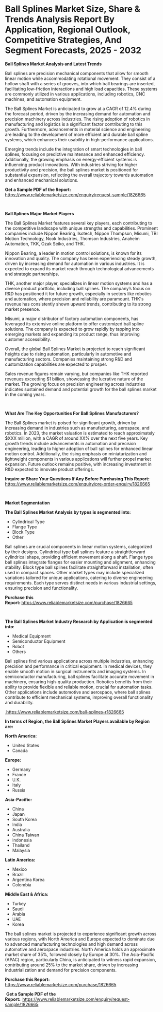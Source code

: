 <p><h1>Ball Splines Market Size, Share & Trends Analysis Report By Application, Regional Outlook, Competitive Strategies, And Segment Forecasts, 2025 - 2032</h1></p><p><strong>Ball Splines Market Analysis and Latest Trends</strong></p>
<p><p>Ball splines are precision mechanical components that allow for smooth linear motion while accommodating rotational movement. They consist of a hollow shaft with a series of grooves, into which ball bearings are inserted, facilitating low-friction interactions and high load capacities. These systems are commonly utilized in various applications, including robotics, CNC machines, and automation equipment.</p><p>The Ball Splines Market is anticipated to grow at a CAGR of 12.4% during the forecast period, driven by the increasing demand for automation and precision machinery across industries. The rising adoption of robotics in manufacturing and logistics is a significant factor contributing to this growth. Furthermore, advancements in material science and engineering are leading to the development of more efficient and durable ball spline systems, which enhances their usability in high-performance applications.</p><p>Emerging trends include the integration of smart technologies in ball splines, focusing on predictive maintenance and enhanced efficiency. Additionally, the growing emphasis on energy-efficient systems is influencing product innovations. With industries striving for higher productivity and precision, the ball splines market is positioned for substantial expansion, reflecting the overall trajectory towards automation and enhanced mechanical solutions.</p></p>
<p><strong>Get a Sample PDF of the Report:&nbsp;</strong> <a href="https://www.reliablemarketsize.com/enquiry/request-sample/1826665?utm_campaign=3017&utm_medium=2&utm_source=Github&utm_content=ia&utm_term=16042025&utm_id=ball-splines">https://www.reliablemarketsize.com/enquiry/request-sample/1826665</a></p>
<p>&nbsp;</p>
<p><strong>Ball Splines Major Market Players</strong></p>
<p><p>The Ball Splines Market features several key players, each contributing to the competitive landscape with unique strengths and capabilities. Prominent companies include Nippon Bearing, Isotech, Nippon Thompson, Misumi, TBI Motion Technology, Nook Industries, Thomson Industries, Anaheim Automation, TKK, Ozak Seiko, and THK. </p><p>Nippon Bearing, a leader in motion control solutions, is known for its innovation and quality. The company has been experiencing steady growth, driven by increasing demand for automation in various industries. It is expected to expand its market reach through technological advancements and strategic partnerships.</p><p>THK, another major player, specializes in linear motion systems and has a diverse product portfolio, including ball splines. The company’s focus on R&D has positioned it for future growth, especially in sectors like robotics and automation, where precision and reliability are paramount. THK's revenue has consistently shown upward trends, contributing to its strong market presence.</p><p>Misumi, a major distributor of factory automation components, has leveraged its extensive online platform to offer customized ball spline solutions. The company is expected to grow rapidly by tapping into emerging markets and expanding its product range, thus improving customer accessibility.</p><p>Overall, the global Ball Splines Market is projected to reach significant heights due to rising automation, particularly in automotive and manufacturing sectors. Companies maintaining strong R&D and customization capabilities are expected to prosper. </p><p>Sales revenue figures remain varying, but companies like THK reported revenues exceeding $1 billion, showcasing the lucrative nature of the market. The growing focus on precision engineering across industries indicates sustained demand and potential growth for the ball splines market in the coming years.</p></p>
<p>&nbsp;</p>
<p><strong>What Are The Key Opportunities For Ball Splines Manufacturers?</strong></p>
<p><p>The Ball Splines market is poised for significant growth, driven by increasing demand in industries such as manufacturing, aerospace, and robotics. In 2023, the market valuation is estimated to reach approximately $XXX million, with a CAGR of around XX% over the next five years. Key growth trends include advancements in automation and precision engineering, leading to higher adoption of ball splines for enhanced linear motion control. Additionally, the rising emphasis on miniaturization and lightweight components in various applications will further propel market expansion. Future outlook remains positive, with increasing investment in R&D expected to innovate product offerings.</p></p>
<p><strong>Inquire or Share Your Questions If Any Before Purchasing This Report:</strong> <a href="https://www.reliablemarketsize.com/enquiry/pre-order-enquiry/1826665?utm_campaign=3017&utm_medium=2&utm_source=Github&utm_content=ia&utm_term=16042025&utm_id=ball-splines">https://www.reliablemarketsize.com/enquiry/pre-order-enquiry/1826665</a></p>
<p>&nbsp;</p>
<p><strong>Market Segmentation</strong></p>
<p><strong>The Ball Splines Market Analysis by types is segmented into:</strong></p>
<p><ul><li>Cylindrical Type</li><li>Flange Type</li><li>Block Type</li><li>Other</li></ul></p>
<p><p>Ball splines are crucial components in linear motion systems, categorized by their designs. Cylindrical type ball splines feature a straightforward cylindrical shape, providing efficient movement along a shaft. Flange type ball splines integrate flanges for easier mounting and alignment, enhancing stability. Block type ball splines facilitate straightforward installation, often used in compact spaces. Other market types may include specialized variations tailored for unique applications, catering to diverse engineering requirements. Each type serves distinct needs in various industrial settings, ensuring precision and functionality.</p></p>
<p><strong>Purchase this Report:&nbsp;</strong><a href="https://www.reliablemarketsize.com/purchase/1826665?utm_campaign=3017&utm_medium=2&utm_source=Github&utm_content=ia&utm_term=16042025&utm_id=ball-splines">https://www.reliablemarketsize.com/purchase/1826665</a></p>
<p>&nbsp;</p>
<p><strong>The Ball Splines Market Industry Research by Application is segmented into:</strong></p>
<p><ul><li>Medical Equipment</li><li>Semiconductor Equipment</li><li>Robot</li><li>Others</li></ul></p>
<p><p>Ball splines find various applications across multiple industries, enhancing precision and performance in critical equipment. In medical devices, they enable smooth motion in surgical instruments and imaging systems. In semiconductor manufacturing, ball splines facilitate accurate movement in machinery, ensuring high-quality production. Robotics benefits from their ability to provide flexible and reliable motion, crucial for automation tasks. Other applications include automotive and aerospace, where ball splines contribute to efficient mechanical systems, improving overall functionality and durability.</p></p>
<p><a href="https://www.reliablemarketsize.com/ball-splines-r1826665?utm_campaign=3017&utm_medium=2&utm_source=Github&utm_content=ia&utm_term=16042025&utm_id=ball-splines">&nbsp;https://www.reliablemarketsize.com/ball-splines-r1826665</a></p>
<p><strong>In terms of Region, the Ball Splines Market Players available by Region are:</strong></p>
<p>
    <p> <strong> North America: </strong>
        <ul>
            <li>United States</li>
            <li>Canada</li>
        </ul>
        </p> 
    <p> <strong> Europe: </strong>
        <ul>
            <li>Germany</li>
            <li>France</li>
            <li>U.K.</li>
            <li>Italy</li>
            <li>Russia</li>
        </ul>
        </p> 
    <p> <strong> Asia-Pacific: </strong>
        <ul>
            <li>China</li>
            <li>Japan</li>
            <li>South Korea</li>
            <li>India</li>
            <li>Australia</li>
            <li>China Taiwan</li>
            <li>Indonesia</li>
            <li>Thailand</li>
            <li>Malaysia</li>
        </ul>
        </p> 
    <p> <strong> Latin America: </strong>
        <ul>
            <li>Mexico</li>
            <li>Brazil</li>
            <li>Argentina Korea</li>
            <li>Colombia</li>
        </ul>
        </p> 
    <p> <strong> Middle East & Africa: </strong>
        <ul>
            <li>Turkey</li>
            <li>Saudi</li>
            <li>Arabia</li>
            <li>UAE</li>
            <li>Korea</li>
        </ul>
    </p>
    </p>
<p><p>The ball splines market is projected to experience significant growth across various regions, with North America and Europe expected to dominate due to advanced manufacturing technologies and high demand across automotive and aerospace industries. North America holds an approximate market share of 35%, followed closely by Europe at 30%. The Asia-Pacific (APAC) region, particularly China, is anticipated to witness rapid expansion, contributing around 25% to the market share, driven by increasing industrialization and demand for precision components.</p></p>
<p><strong>Purchase this Report: </strong><a href="https://www.reliablemarketsize.com/purchase/1826665?utm_campaign=3017&utm_medium=2&utm_source=Github&utm_content=ia&utm_term=16042025&utm_id=ball-splines">https://www.reliablemarketsize.com/purchase/1826665</a></p>
<p>&nbsp;<strong>Get a Sample PDF of the Report:&nbsp;&nbsp;</strong><a href="https://www.reliablemarketsize.com/enquiry/request-sample/1826665?utm_campaign=3017&utm_medium=2&utm_source=Github&utm_content=ia&utm_term=16042025&utm_id=ball-splines">https://www.reliablemarketsize.com/enquiry/request-sample/1826665</a></p>
<p><strong></strong></p>
<p><p></p><p></p><p></p></p>
